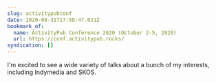 ```yaml
---
slug: activitypubconf
date: 2020-08-31T17:58:47.021Z
bookmark_of:
  name: ActivityPub Conference 2020 (October 2-5, 2020)
  url: https://conf.activitypub.rocks/
syndication: []
---
```

I'm excited to see a wide variety of talks about a bunch of my interests, including Indymedia and SKOS.